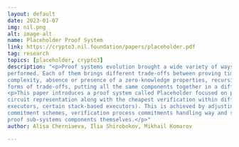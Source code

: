 ```yaml
---
layout: default
date: 2023-01-07
img: nil.png
alt: image-alt
name: Placeholder Proof System
link: https://crypto3.nil.foundation/papers/placeholder.pdf
tag: research
topics: [placeholder, crypto3]
description: "<p>Proof systems evolution brought a wide variety of ways to provide a short description of a computation
performed. Each of them brings different trade-offs between proving time, proof size, verification
complexity, absence or presence of a zero-knowledge properties, recursion friendliness in the various
forms of trade-offs, putting all the same components together in a different way.</p>
<p>This paper introduces a proof system called Placeholder focused on providing the most compact
circuit representation along with the cheapest verification within different environments (register-based
executors, certain stack-based executors). This is achieved by adjusting arithmetization methods,
commitment schemes, verification process commitments handling way and switching in-recursion layers
proof sub-systems components themselves.</p>"
author: Alisa Cherniaeva, Ilia Shirobokov, Mikhail Komarov

---
```

